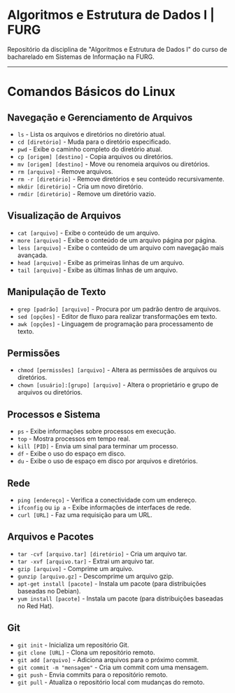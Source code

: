 # Algoritmos e Estrutura de Dados I | FURG
Repositório da disciplina de "Algoritmos e Estrutura de Dados I" do curso de bacharelado em Sistemas de Informação na FURG.

----------------------------------------------------------------------------------------------

# Comandos Básicos do Linux

## Navegação e Gerenciamento de Arquivos

- `ls` - Lista os arquivos e diretórios no diretório atual.
- `cd [diretório]` - Muda para o diretório especificado.
- `pwd` - Exibe o caminho completo do diretório atual.
- `cp [origem] [destino]` - Copia arquivos ou diretórios.
- `mv [origem] [destino]` - Move ou renomeia arquivos ou diretórios.
- `rm [arquivo]` - Remove arquivos.
- `rm -r [diretório]` - Remove diretórios e seu conteúdo recursivamente.
- `mkdir [diretório]` - Cria um novo diretório.
- `rmdir [diretório]` - Remove um diretório vazio.

## Visualização de Arquivos

- `cat [arquivo]` - Exibe o conteúdo de um arquivo.
- `more [arquivo]` - Exibe o conteúdo de um arquivo página por página.
- `less [arquivo]` - Exibe o conteúdo de um arquivo com navegação mais avançada.
- `head [arquivo]` - Exibe as primeiras linhas de um arquivo.
- `tail [arquivo]` - Exibe as últimas linhas de um arquivo.

## Manipulação de Texto

- `grep [padrão] [arquivo]` - Procura por um padrão dentro de arquivos.
- `sed [opções]` - Editor de fluxo para realizar transformações em texto.
- `awk [opções]` - Linguagem de programação para processamento de texto.

## Permissões

- `chmod [permissões] [arquivo]` - Altera as permissões de arquivos ou diretórios.
- `chown [usuário]:[grupo] [arquivo]` - Altera o proprietário e grupo de arquivos ou diretórios.

## Processos e Sistema

- `ps` - Exibe informações sobre processos em execução.
- `top` - Mostra processos em tempo real.
- `kill [PID]` - Envia um sinal para terminar um processo.
- `df` - Exibe o uso do espaço em disco.
- `du` - Exibe o uso de espaço em disco por arquivos e diretórios.

## Rede

- `ping [endereço]` - Verifica a conectividade com um endereço.
- `ifconfig` ou `ip a` - Exibe informações de interfaces de rede.
- `curl [URL]` - Faz uma requisição para um URL.

## Arquivos e Pacotes

- `tar -cvf [arquivo.tar] [diretório]` - Cria um arquivo tar.
- `tar -xvf [arquivo.tar]` - Extrai um arquivo tar.
- `gzip [arquivo]` - Comprime um arquivo.
- `gunzip [arquivo.gz]` - Descomprime um arquivo gzip.
- `apt-get install [pacote]` - Instala um pacote (para distribuições baseadas no Debian).
- `yum install [pacote]` - Instala um pacote (para distribuições baseadas no Red Hat).

## Git

- `git init` - Inicializa um repositório Git.
- `git clone [URL]` - Clona um repositório remoto.
- `git add [arquivo]` - Adiciona arquivos para o próximo commit.
- `git commit -m "mensagem"` - Cria um commit com uma mensagem.
- `git push` - Envia commits para o repositório remoto.
- `git pull` - Atualiza o repositório local com mudanças do remoto.
